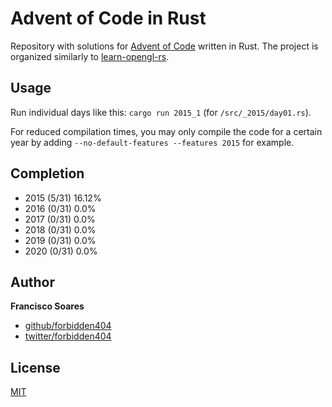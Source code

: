 # Advent of Code in Rust

Repository with solutions for [Advent of Code](https://adventofcode.com/) written in Rust.
The project is organized similarly to [learn-opengl-rs](https://github.com/bwasty/learn-opengl-rs/).

## Usage

Run individual days like this:
`cargo run 2015_1` (for `/src/_2015/day01.rs`).

For reduced compilation times, you may only compile the code for a certain year by adding `--no-default-features --features 2015` for example.

## Completion

* 2015 (5/31) 16.12%
* 2016 (0/31) 0.0%
* 2017 (0/31) 0.0%
* 2018 (0/31) 0.0%
* 2019 (0/31) 0.0%
* 2020 (0/31) 0.0%

## Author

**Francisco Soares**

* [github/forbidden404](https://github.com/forbidden404)
* [twitter/forbidden404](https://twitter.com/forbidden404)

## License
[MIT](https://choosealicense.com/licenses/mit/)